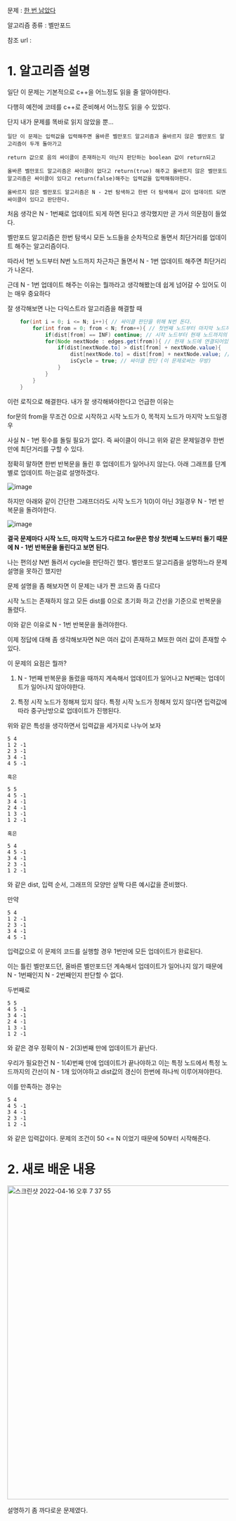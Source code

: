 문제 : [한 번 남았다](https://www.acmicpc.net/problem/13317)

알고리즘 종류 : 벨만포드

참조 url :

# 1. 알고리즘 설명

일단 이 문제는 기본적으로 c++을 어느정도 읽을 줄 알아야한다.

다행히 예전에 코테를 c++로 준비해서 어느정도 읽을 수 있었다.

단지 내가 문제를 똑바로 읽지 않았을 뿐...

    일단 이 문제는 입력값을 입력해주면 올바른 벨만포드 알고리즘과 올바르지 않은 벨만포드 알고리즘이 두개 돌아가고

    return 값으로 음의 싸이클이 존재하는지 아닌지 판단하는 boolean 값이 return되고

    올바른 벨만포드 알고리즘은 싸이클이 없다고 return(true) 해주고 올바르지 않은 벨만포드 알고리즘은 싸이클이 있다고 return(false)해주는 입력값을 입력해줘야한다.

    올바르지 않은 벨만포드 알고리즘은 N - 2번 탐색하고 한번 더 탐색해서 값이 업데이트 되면 싸이클이 있다고 판단한다.

처음 생각은 N - 1번째로 업데이트 되게 하면 된다고 생각했지만 곧 가서 의문점이 들었다.

벨만포드 알고리즘은 한번 탐색시 모든 노드들을 순차적으로 돌면서 최단거리를 업데이트 해주는 알고리즘이다. 

따라서 1번 노드부터 N번 노드까지 차근차근 돌면서 N - 1번 업데이트 해주면 최단거리가 나온다.

근데 N - 1번 업데이트 해주는 이유는 뭘까라고 생각해봤는데 쉽게 넘어갈 수 있어도 이는 매우 중요하다

잘 생각해보면 나는 다익스트라 알고리즘을 해결할 때

```java
    for(int i = 0; i <= N; i++){ // 싸이클 판단을 위해 N번 돈다.
        for(int from = 0; from < N; from++){ // 첫번째 노드부터 마지막 노드까지
            if(dist[from] == INF) continue; // 시작 노드부터 현재 노드까지의 거리가 무한일경우 넘어감
            for(Node nextNode : edges.get(from)){ // 현재 노드에 연결되어있는 간선을 모두 살펴봄
                if(dist[nextNode.to] > dist[from] + nextNode.value){
                    dist[nextNode.to] = dist[from] + nextNode.value; // 업데이트
                    isCycle = true; // 싸이클 판단 (이 문제로써는 무방)
                }
            }
        }
    }
```

이런 로직으로 해결한다. 내가 잘 생각해봐야한다고 언급한 이유는

for문의 from을 무조건 0으로 시작하고 시작 노드가 0, 목적지 노드가 마지막 노드일경우

사실 N - 1번 횟수를 돌릴 필요가 없다. 즉 싸이클이 아니고 위와 같은 문제일경우 한번만에 최단거리를 구할 수 있다.

정확히 말하면 한번 반복문을 돌린 후 업데이트가 일어나지 않는다. 아래 그래프를 단계별로 업데이트 하는걸로 설명하겠다.

![image](https://user-images.githubusercontent.com/24482602/163673514-e4d42e91-c6e0-471c-a8d3-580538a17451.png)

하지만 아래와 같이 간단한 그래프더라도 시작 노드가 1(0)이 아닌 3일경우 N - 1번 반복문을 돌려야한다.

![image](https://user-images.githubusercontent.com/24482602/163673589-0743857f-0f13-47de-ba17-bbe36f7bfd0a.png)

**결국 문제마다 시작 노드, 마지막 노드가 다르고 for문은 항상 첫번째 노드부터 돌기 때문에 N - 1번 반복문을 돌린다고 보면 된다.**

나는 편의상 N번 돌려서 cycle을 판단하긴 했다. 벨만포드 알고리즘을 설명하느라 문제 설명을 못하긴 했지만

문제 설명을 좀 해보자면 이 문제는 내가 짠 코드와 좀 다르다 

시작 노드는 존재하지 않고 모든 dist를 0으로 초기화 하고 간선을 기준으로 반복문을 돌렸다.

이와 같은 이유로 N - 1번 반복문을 돌려야한다.

이제 정답에 대해 좀 생각해보자면 N은 여러 값이 존재하고 M또한 여러 값이 존재할 수 있다.

이 문제의 요점은 뭘까?

1. N - 1번째 반복문을 돌렸을 때까지 계속해서 업데이트가 일어나고 N번째는 업데이트가 일어나지 않아야한다.

2. 특정 시작 노드가 정해져 있지 않다. 특정 시작 노드가 정해져 있지 않다면 입력값에 따라 중구난방으로 업데이트가 진행된다.

위와 같은 특성을 생각하면서 입력값을 세가지로 나누어 보자 

    5 4
    1 2 -1
    2 3 -1
    3 4 -1
    4 5 -1
    
    혹은

    5 5
    4 5 -1
    3 4 -1
    2 4 -1
    1 3 -1
    1 2 -1

    혹은
    
    5 4
    4 5 -1
    3 4 -1
    2 3 -1
    1 2 -1

와 같은 dist, 입력 순서, 그래프의 모양만 살짝 다른 예시값을 준비했다.

만약

    5 4
    1 2 -1
    2 3 -1
    3 4 -1
    4 5 -1

입력값으로 이 문제의 코드를 실행할 경우 1번만에 모든 업데이트가 완료된다.

이는 틀린 벨만포드던, 올바른 벨만포드던 계속해서 업데이트가 일어나지 않기 때문에 N - 1번째인지 N - 2번째인지 판단할 수 없다.

두번째로 
    
    5 5
    4 5 -1
    3 4 -1
    2 4 -1
    1 3 -1
    1 2 -1

와 같은 경우 정확이 N - 2(3)번째 만에 업데이트가 끝난다.

우리가 필요한건 N - 1(4)번째 만에 업데이트가 끝나야하고 이는 특정 노드에서 특정 노드까지의 간선이 N - 1개 있어야하고 dist값의 갱신이 한번에 하나씩 이루어져야한다.

이를 만족하는 경우는

    5 4
    4 5 -1
    3 4 -1
    2 3 -1
    1 2 -1

와 같은 입력값이다. 문제의 조건이 50 <= N 이었기 때문에 50부터 시작해준다.

# 2. 새로 배운 내용

<img width="715" alt="스크린샷 2022-04-16 오후 7 37 55" src="https://user-images.githubusercontent.com/24482602/163671779-f53a1679-26e8-4666-8283-781143a0623a.png">

설명하기 좀 까다로운 문제였다.